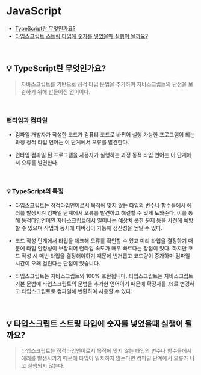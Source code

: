 # JavaScript
- [TypeScript란 무엇인가요?](#%EF%B8%8F-TypeScript란-무엇인가요)
- [타입스크립트 스트링 타입에 숫자를 넣었을때 실행이 될까요?](#%EF%B8%8F-타입스크립트-스트링-타입에-숫자를-넣었을때-실행이-될까요)

<br>

## 💡️ TypeScript란 무엇인가요?
> 자바스크립트를 기반으로 정적 타입 문법을 추가하여 자바스크립트의 단점을 보완하기 위해 만들어진 언어이다.

<br>

### 런타임과 컴파일
* 컴파일
개발자가 작성한 코드가 컴퓨터 코드로 바뀌어 실행 가능한 프로그램이 되는 과정
정적 타입 언어는 이 단계에서 오류를 발견한다.

* 런타임
컴파일 된 프로그램을 사용자가 실행하는 과정
동적 타입 언어는 이 단계에서 오류를 발견한다.

<br>

### 💡️ TypeScript의 특징
* 타입스크립트는 정적타입언어로서 목적에 맞지 않는 타입의 변수나 함수들에서 에러를 발생시켜 컴파일 단계에서 오류를 발견하고 해결할 수 있게 도와준다. 이를 통해 동적타입언어인 자바스크립트에서 일어나는 예상치 못한 문제 등을 사전에 예방할 수 있으며 작업과 동시에 디버깅이 가능해 생산성을 높일 수 있다.

* 코드 작성 단계에서 타입을 체크해 오류를 확인할 수 있고 미리 타입을 결정하기 때문에 타입 안정성이 보장되어 런타임 속도가 매우 빠르다는 장점이 있다. 하지만 코드 작성 시 매번 타입을 결정해야하기 때문에 번거롭고 코드량이 증가하며 컴파일 시간이 오래 걸린다는 단점이 있습니다.

* 타입스크립트는 자바스크립트와 100% 호환됩니다. 타입스크립트는 자바스크립트 기본 문법에 타입스크립트의 문법을 추가한 언어이기 때문에 확장자를 .ts로 변경하고 타입스크립트로 컴파일해 변환하여 사용할 수 있다.

<br>

## 💡️ 타입스크립트 스트링 타입에 숫자를 넣었을때 실행이 될까요?
> 타입스크립트는 정적타입언어로서 목적에 맞지 않는 타입의 변수나 함수들에서 에러를 발생시키기 때문에 타입이 일치하지 않는다면 컴파일 단계에서 오류가 나고 실행되지 않는다.